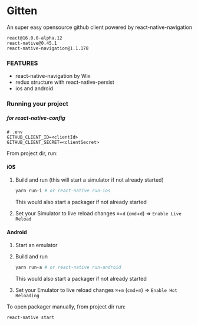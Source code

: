 # Gitten

An super easy opensource github client powered by react-native-navigation

```
react@16.0.0-alpha.12
react-native@0.45.1
react-native-navigation@1.1.178
```

### FEATURES

- react-native-navigation by Wix
- redux structure with react-native-persist
- ios and android

### Running your project

##### for react-native-config
```
# .env
GITHUB_CLIENT_ID=<clientId>
GITHUB_CLIENT_SECRET=<clientSecret>
```

From project dir, run:

#### iOS
1. Build and run (this will start a simulator if not already started)

	```sh
    yarn run-i # or react-native run-ios
	```
	This would also start a packager if not already started

2. Set your Simulator to live reload changes `⌘`+`d`  (`cmd`+`d`) => `Enable Live Reload`



#### Android
1. Start an emulator
2. Build and run

	```sh
    yarn run-a # or react-native run-android
	```
	This would also start a packager if not already started


3. Set your Emulator to live reload changes `⌘`+`m`  (`cmd`+`m`) => `Enable Hot Reloading`

To open packager manually, from project dir run:

```sh
react-native start
```

